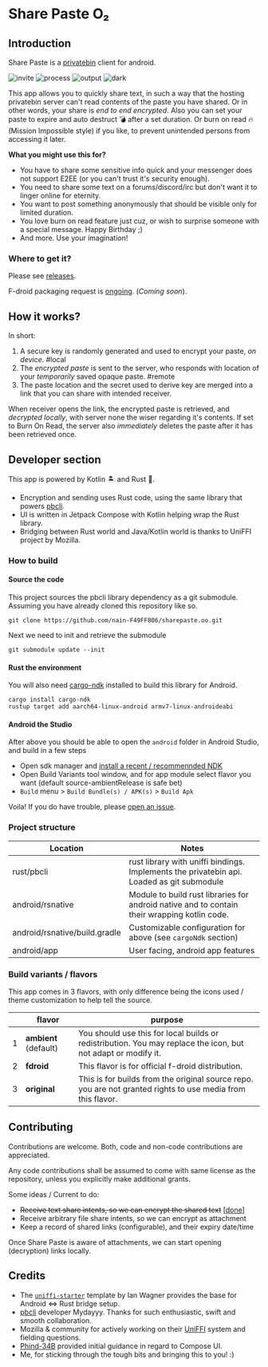 # Share Paste O₂

## Introduction

Share Paste is a [privatebin](https://privatebin.net/) client for android.  

![invite](.github/.assets/screenshots/invite.jpg)
![process](.github/.assets/screenshots/process.jpg)
![output](.github/.assets/screenshots/output.jpg)
![dark](.github/.assets/screenshots/dark.jpg)

This app allows you to quickly share text, in such a way that the hosting privatebin server
can't read contents of the paste you have shared. Or in other words, your share is _end to end encrypted_.
Also you can set your paste to expire and auto destruct 💣 after a set duration. Or burn
on read 🔥 (Mission Impossible style) if you like, to prevent unintended persons from accessing it later.

**What you might use this for?**

* You have to share some sensitive info quick and your messenger does not support E2EE
  (or you can't trust it's security enough).
* You need to share some text on a forums/discord/irc but don't want it to linger online for eternity.
* You want to post something anonymously that should be visible only for limited duration.
* You love burn on read feature just cuz, or wish to surprise someone with a special message. Happy Birthday ;)
* And more. Use your imagination!

### Where to get it?

Please see [releases](https://github.com/nain-F49FF806/sharepaste.oo/releases).

F-droid packaging request is [ongoing](https://gitlab.com/fdroid/rfp/-/issues/2723). (*Coming soon*).  

## How it works?

In short:

1. A secure key is randomly generated and used to encrypt your paste, _on device_. #local
2. The _encrypted paste_ is sent to the server, who responds with location of your _temporarily_ saved opaque paste. #remote
3. The paste location and the secret used to derive key are merged into a link that you can share with intended receiver.

When receiver opens the link, the encrypted paste is retrieved, and _decrypted locally_, with server none the wiser regarding it's contents.
If set to Burn On Read, the server also _immediately_ deletes the paste after it has been retrieved once.

## Developer section

This app is powered by Kotlin 🏝️ and Rust 🦀.  

* Encryption and sending uses Rust code, using the same library that powers [pbcli].
* UI is written in Jetpack Compose with Kotlin helping wrap the Rust library.
* Bridging between Rust world and Java/Kotlin world is thanks to UniFFI project by Mozilla.

### How to build

#### Source the code

This project sources the pbcli library dependency as a git submodule.
Assuming you have already cloned this repository like so.

    git clone https://github.com/nain-F49FF806/sharepaste.oo.git

Next we need to init and retrieve the submodule

    git submodule update --init 

#### Rust the environment

You will also need [cargo-ndk](https://github.com/bbqsrc/cargo-ndk) installed to build this library for Android.

    cargo install cargo-ndk
    rustup target add aarch64-linux-android armv7-linux-androideabi

#### Android the Studio

After above you should be able to open the `android` folder in Android Studio, and build in a few steps

* Open sdk manager and [install a recent / recommennded NDK](https://developer.android.com/studio/projects/install-ndk)
* Open Build Variants tool window, and for app module select flavor you want (default source-ambientRelease is safe bet)
* `Build` menu > `Build Bundle(s) / APK(s)` > `Build Apk`

Voila! If you do have trouble, please [open an issue](https://github.com/nain-F49FF806/sharepaste.oo/issues).

### Project structure

| Location                      | Notes                                                                                        |
| ----------------------------- | -------------------------------------------------------------------------------------------- |
| rust/pbcli                    | rust library with uniffi bindings. Implements the privatebin api. Loaded as git submodule    |
| android/rsnative              | Module to build rust libraries for android native and to contain their wrapping kotlin code. |
| android/rsnative/build.gradle | Customizable configuration for above (see `cargoNdk` section)                                |
| android/app                   | User facing, android app features                                                            |

### Build variants / flavors

This app comes in 3 flavors, with only difference being the icons used / theme customization to help tell the source.

|     | flavor                | purpose                                                                                                       |
| --- | --------------------- | ------------------------------------------------------------------------------------------------------------- |
| 1   | **ambient** (default) | You should use this for local builds or redistribution. You may replace the icon, but not adapt or modify it. |
| 2   | **fdroid**            | This flavor is for official f-droid distribution.                                                              |
| 3   | **original**          | This is for builds from the original source repo. you are not granted rights to use media from this flavor.   |

## Contributing

Contributions are welcome. Both, code and non-code contributions are appreciated.

Any code contributions shall be assumed to come with same license as the repository,
unless you explicitly make additional grants.

Some ideas / Current to do:

* ~~Receive text share intents, so we can encrypt the shared text~~ [[done](https://github.com/nain-F49FF806/sharepaste.oo/commit/1830278f96e2c414f7b7f2355b6ef0442f909950)]
* Receive arbitrary file share intents, so we can  encrypt as attachment
* Keep a record of shared links (configurable), and their expiry date/time

Once Share Paste is aware of attachments, we can start opening (decryption) links locally.

## Credits

* The [`uniffi-starter`] template by Ian Wagner provides the base for Android <=> Rust bridge setup.
* [pbcli] developer Mydayyy. Thanks for such enthusiastic, swift and smooth collaboration.
* Mozilla & community for actively working on their [UniFFI] system and fielding questions.
* [Phind-34B] provided initial guidance in regard to Compose UI.
* Me, for sticking through the tough bits and bringing this to you! :)

[`uniffi-starter`]: https://github.com/ianthetechie/uniffi-starter
[pbcli]: https://github.com/Mydayyy/pbcli
[UniFFI]: https://github.com/mozilla/uniffi-rs
[Phind-34B]: https://phind.com
